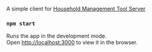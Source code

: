 A simple client for [Household Management Tool Server](https://github.com/rkarwacki/hmt)

### `npm start`

Runs the app in the development mode.<br />
Open [http://localhost:3000](http://localhost:3000) to view it in the browser.

